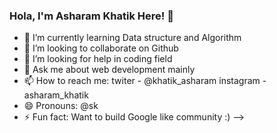 ### Hola, I'm Asharam Khatik Here! 👋



- 🌱 I’m currently learning Data structure and Algorithm
- 👯 I’m looking to collaborate on Github
- 🤔 I’m looking for help in coding field
- 💬 Ask me about web development mainly
- 📫 How to reach me: 
twiter - @khatik_asharam 
instagram - asharam_khatik
- 😄 Pronouns: @sk
- ⚡ Fun fact: Want to build Google like community :)
-->
